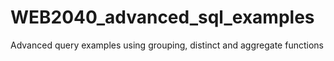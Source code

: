# WEB2040_advanced_sql_examples
Advanced query examples using grouping, distinct and aggregate functions
